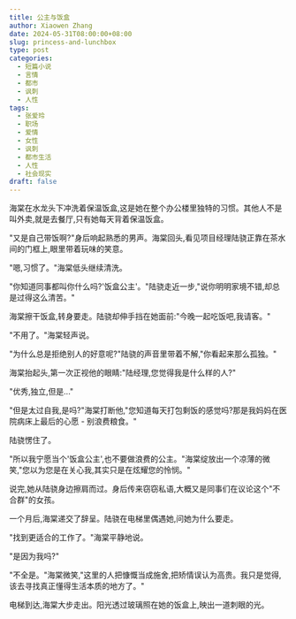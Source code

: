 ```yaml
---
title: 公主与饭盒
author: Xiaowen Zhang
date: 2024-05-31T08:00:00+08:00
slug: princess-and-lunchbox
type: post
categories:
  - 短篇小说
  - 言情
  - 都市
  - 讽刺
  - 人性
tags:
  - 张爱玲
  - 职场
  - 爱情
  - 女性
  - 讽刺
  - 都市生活
  - 人性
  - 社会现实
draft: false
---
```


海棠在水龙头下冲洗着保温饭盒,这是她在整个办公楼里独特的习惯。其他人不是叫外卖,就是去餐厅,只有她每天背着保温饭盒。

"又是自己带饭啊?"身后响起熟悉的男声。海棠回头,看见项目经理陆骁正靠在茶水间的门框上,眼里带着玩味的笑意。

"嗯,习惯了。"海棠低头继续清洗。

"你知道同事都叫你什么吗?'饭盒公主'。"陆骁走近一步,"说你明明家境不错,却总是过得这么清苦。"

海棠擦干饭盒,转身要走。陆骁却伸手挡在她面前:"今晚一起吃饭吧,我请客。"

"不用了。"海棠轻声说。

"为什么总是拒绝别人的好意呢?"陆骁的声音里带着不解,"你看起来那么孤独。"

海棠抬起头,第一次正视他的眼睛:"陆经理,您觉得我是什么样的人?"

"优秀,独立,但是..."

"但是太过自我,是吗?"海棠打断他,"您知道每天打包剩饭的感觉吗?那是我妈妈在医院病床上最后的心愿 - 别浪费粮食。"

陆骁愣住了。

"所以我宁愿当个'饭盒公主',也不要做浪费的公主。"海棠绽放出一个凉薄的微笑,"您以为您是在关心我,其实只是在炫耀您的怜悯。"

说完,她从陆骁身边擦肩而过。身后传来窃窃私语,大概又是同事们在议论这个"不合群"的女孩。

一个月后,海棠递交了辞呈。陆骁在电梯里偶遇她,问她为什么要走。

"找到更适合的工作了。"海棠平静地说。

"是因为我吗?"

"不全是。"海棠微笑,"这里的人把慷慨当成施舍,把矫情误认为高贵。我只是觉得,该去寻找真正懂得生活本质的地方了。"

电梯到达,海棠大步走出。阳光透过玻璃照在她的饭盒上,映出一道刺眼的光。